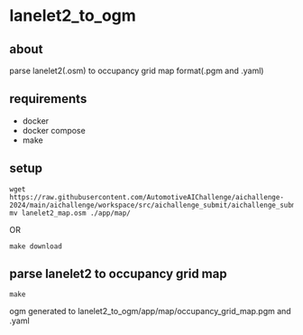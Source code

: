 # lanelet2_to_ogm

## about
parse lanelet2(.osm) to occupancy grid map format(.pgm and .yaml)

## requirements
- docker
- docker compose
- make

## setup
```
wget https://raw.githubusercontent.com/AutomotiveAIChallenge/aichallenge-2024/main/aichallenge/workspace/src/aichallenge_submit/aichallenge_submit_launch/map/lanelet2_map.osm
mv lanelet2_map.osm ./app/map/
```

OR

```
make download
```

## parse lanelet2 to occupancy grid map
```
make
```
ogm generated to lanelet2_to_ogm/app/map/occupancy_grid_map.pgm and .yaml